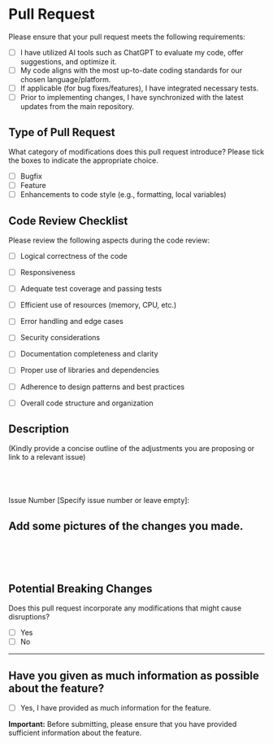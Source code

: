 # Pull Request

Please ensure that your pull request meets the following requirements:

- [ ] I have utilized AI tools such as ChatGPT to evaluate my code, offer suggestions, and optimize it.
- [ ] My code aligns with the most up-to-date coding standards for our chosen language/platform.
- [ ] If applicable (for bug fixes/features), I have integrated necessary tests.
- [ ] Prior to implementing changes, I have synchronized with the latest updates from the main repository.

## Type of Pull Request

What category of modifications does this pull request introduce? Please tick the boxes to indicate the appropriate choice.

- [ ] Bugfix
- [ ] Feature
- [ ] Enhancements to code style (e.g., formatting, local variables)

## Code Review Checklist

Please review the following aspects during the code review:

- [ ] Logical correctness of the code
- [ ] Responsiveness
- [ ] Adequate test coverage and passing tests
- [ ] Efficient use of resources (memory, CPU, etc.)
- [ ] Error handling and edge cases
- [ ] Security considerations
- [ ] Documentation completeness and clarity
- [ ] Proper use of libraries and dependencies
- [ ] Adherence to design patterns and best practices
- [ ] Overall code structure and organization


## Description

(Kindly provide a concise outline of the adjustments you are proposing or link to a relevant issue)
<br><br><br><br><br>
Issue Number [Specify issue number or leave empty]:

## Add some pictures of the changes you made.

<!-- Attach relevant pictures here -->
<br><br><br>


## Potential Breaking Changes

Does this pull request incorporate any modifications that might cause disruptions?

- [ ] Yes
- [ ] No

<hr>

## Have you given as much information as possible about the feature?
- [ ] Yes, I have provided as much information for the feature.

**Important:** Before submitting, please ensure that you have provided sufficient information about the feature.